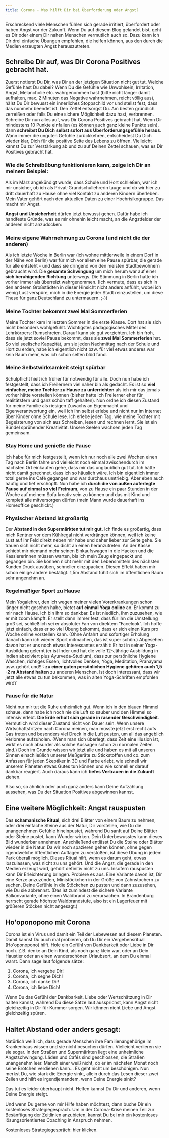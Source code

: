 ```yaml
---
title: Corona - Was hilft Dir bei Überforderung oder Angst?
---
```

Erschreckend viele Menschen fühlen sich gerade irritiert, überfordert oder haben Angst vor der Zukunft. Wenn Du auf diesem Blog gelandet bist, geht es Dir oder einem Dir nahen Menschen vermutlich auch so. Dazu kann ich Dir drei einfache Übungen empfehlen, die helfen können, aus den durch die Medien erzeugten Angst herauszutreten. 

## Schreibe Dir auf, was Dir Corona Positives gebracht hat. 
Zuerst notierst Du Dir, was Dir an der jetzigen Situation nicht gut tut. Welche Gefühle hast Du dabei? Wenn Du die Gefühle wie Unwohlsein, Irritation, Angst, Melancholie etc. wahrgenommen hast (bitte nicht länger damit aufhalten, max. 2 Minuten das Negative wahrnehmen, reicht völlig aus), hälst Du Dir bewusst ein innerliches Stoppschild vor und stellst fest, dass das nunmehr beendet ist. Den Zettel entsorgst Du. Am besten gründlich zerreißen oder falls Du eine sichere Möglichkeit dazu hast, verbrennen. Schreibe Dir nun alles auf, was Dir Corona Positives gebracht hat. Wenn Dir mindestens 10 Punkte einfallen (es können auch ganz kleine Punkte sein), dann **schreibst Du Dich selbst sofort aus Überforderungsgefühle heraus**. Wann immer die unguten Gefühle zurückkehren, entscheidest Du Dich wieder klar, Dich für die positive Seite des Lebens zu öffnen. Vielleicht kannst Du zur Verstärkung ab und zu auf Deinen Zettel schauen, was es Dir Positives gebracht hat. 

### Wie die Schreibübung funktionieren kann, zeige ich Dir an meinem Beispiel: 
Als im März angekündigt wurde, dass Schule und Hort schließen, war ich mir unsicher, ob ich als Privat-Grundschullehrerin tauge und ob wir hier zu dritt dauerhaft zu Hause ohne viel Kontakt zu anderen Kindern überleben. Mein Vater gehört nach den aktuellen Daten zu einer Hochrisikogruppe. Das macht mir Angst. 

**Angst und Unsicherheit** dürfen jetzt bewusst gehen. Dafür habe ich handfeste Gründe, was es mir ohnehin leicht macht, an die Angstfelder der anderen nicht anzudocken: 

### Meine eigene Wahrnehmung zu Corona (und nicht die der anderen)
Als ich letzte Woche in Berlin war (ich wohne mittlerweile in einem Dorf in der Nähe von Berlin) war für mich vor allem eine Pause spürbar, die gerade für alle entsteht - und dass sie dringend von den meisten Stadtbewohnern gebraucht wird. Die **gesamte Schwingung** um mich herum war auf einer **sich beruhigenden Richtung** unterwegs. Die Stimmung in Berlin hatte ich vorher immer als überreizt wahrgenommen. (Ich vermute, dass es sich in den anderen Großstädten in dieser Hinsicht nicht anders anfühlt, wobei ich wenig Lust verspüre, mich in die Energie jeder Stadt reinzustellen, um diese These für ganz Deutschland zu untermauern. ;-)) 

### Meine Tochter bekommt zwei Mal Sommerferien 
Meine Tochter kam im letzten Sommer in die erste Klasse. Dort hat sie sich nicht besonders wohlgefühlt. Wichtigstes pädagogisches Mittel des Lehrkörpers: Rumschreien. Darauf kann sie gut verzichten. Ich bin froh, dass sie jetzt soviel Pause bekommt, dass sie **zwei Mal Sommerferien** hat. So viel seelische Kapazität, um sie jeden Nachmittag nach der Schule und Hort zu erden, habe ich eigentlich nicht bzw. für viel etwas anderes war kein Raum mehr, was ich schon selten blöd fand. 

### Meine Selbstwirksamkeit steigt spürbar
Schulpflicht hielt ich früher für notwendig für alle. Doch nun habe ich festgestellt, dass ich Freilernern viel näher bin als gedacht. Es ist so **viel einfacher, meine Tochter zu Hause zu unterrichten** als ich mir das jemals vorher hätte vorstellen können (bisher hatte ich Freilerner eher für realitätsfern und ganz schön taff gehalten). Nun ordne ich diesen Zustand für meine Familie als riesigen Zuwachs an Eigenmacht und Eigenverantwortung ein, weil ich ihn selbst erlebe und nicht nur im Internet über Kinder ohne Schule lese. Ich erlebe jeden Tag, wie meine Tochter mit Begeisterung von sich aus Schreiben, lesen und rechnen lernt. Sie ist ein Bündel sprühender Kreativität. Unsere Seelen wachsen jeden Tag gemeinsam. 

### Stay Home und genieße die Pause
Ich habe für mich festgestellt, wenn ich nur noch alle zwei Wochen einen Tag nach Berlin fahre und vielleicht noch einmal zwischendurch im nächsten Ort einkaufen gehe, dass mir das unglaublich gut tut. Ich hätte nicht damit gerechnet, dass ich so häuslich wäre. Ich bin eigentlich immer total gerne ins Café gegangen und war durchaus umtriebig. Aber eben auch häufig und tief erschöpft. Nun habe ich **durch die von außen auferlegte Pause auf einmal so viel Freiraum**, von zu Hause ein paar Stunden in der Woche auf meinem Sofa kreativ sein zu können und das mit Kind und komplett alle mitversorgen dürfen (mein Mann wurde dauerhaft ins Homeoffice geschickt.) 

### Physischer Abstand ist großartig
Der **Abstand in den Supermärkten tut mir gut.** Ich finde es großartig, dass mich Rentner vor dem Kühlregal nicht verdrängen können, weil ich keine Lust auf ihr Feld direkt neben mir habe und daher lieber zur Seite gehe. Sie trauen sich nicht mehr, so dicht an einen heranzutreten. An der Kasse schiebt mir niemand mehr seinen Einkaufswagen in die Hacken und die Kassiererinnen müssen warten, bis ich mein Zeug eingepackt und gegangen bin. Sie können nicht mehr mit den Lebensmitteln des nächsten Kunden Druck ausüben, schneller einzupacken. Diesen Effekt haben mir schon einige andere bestätigt. 1,5m Abstand fühlt sich im öffentlichen Raum sehr angenehm an.

### Regelmäßiger Sport zu Hause
Mein Yogalehrer, den ich wegen meiner vielen Vorerkrankungen schon länger nicht gesehen habe, bietet **auf einmal Yoga online** an. Er kommt zu mir nach Hause. Ich bin ihm so dankbar. Es ist niedlich, ihm zuzusehen, wie er mit zoom kämpft. Er stellt dann immer fest, dass für ihn die Umstellung groß sei, schließlich sei er absoluter Fan von direktem “Facelook”. Ich hoffe jetzt einfach, dass er so viel Übung bekommt, dass er sich einen Kurs pro Woche online vorstellen kann. (Ohne Anfahrt und sofortiger Erholung danach kann ich wieder Sport mitmachen, das ist super schön.) Abgesehen davon hat er uns noch etwas Interessantes erzählt: Er hat in seiner Yoga-Ausbildung gelernt (er ist Inder und hat die volle 12-Jährige Ausbildung in Indien absolviert plus Ayurveda-Studium), dass zur persönliche Hygiene Waschen, richtiges Essen, lichtvolles Denken, Yoga, Meditation, Pranayama usw. gehört und!!!: **zu einer guten persönlichen Hygiene gehören auch 1,5 -2 m Abstand halten** zu anderen Menschen. Ist doch interessant, dass wir jetzt alle etwas zu tun bekommen, was in alten Yoga-Schriften empfohlen wird?

### Pause für die Natur
Nicht nur mir tut die Ruhe unheimlich gut. Wenn ich in den blauen Himmel schaue, dann habe ich noch nie die Luft so sauber und den Himmel so intensiv erlebt. **Die Erde erholt sich gerade in rasender Geschwindigkeit**. Vermutlich wird dieser Zustand nicht von Dauer sein. Wenn unsere Wirtschaftsfritzen nach Corona meinen, man müsste jetzt erst recht aufs Gas treten und besonders viel Dreck in die Luft pusten, um all das angeblich Verlorene aufzuholen. (Wenn man sich überlegt, dass Zeit eine Illusion ist, wirkt es noch absurder als solche Aussagen schon zu normalen Zeiten sind.) Doch im Grunde wissen wir jetzt alle und haben es mit all unseren Sinnen einschließlich unserer Meßgeräte zu Stickstoffen und co. zum Anfassen für jeden Skeptiker in 3D und Farbe erlebt, wie schnell wir unserem Planeten etwas Gutes tun können und wie schnell er darauf dankbar reagiert. Auch daraus kann ich **tiefes Vertrauen in die Zukunft** ziehen. 

Also so, so ähnlich oder auch ganz anders kann Deine Aufzählung aussehen, was Du der Situation Positives abgewinnen kannst. 

## Eine weitere Möglichkeit: Angst rauspusten
Das **schamanische Ritual**, sich drei Blätter von einem Baum zu nehmen, oder drei einfache Steine aus der Natur, Dir vorstellen, wie Du die unangenehmen Gefühle hineinpustet, während Du sanft auf Deine Blätter oder Steine pustet, kann Wunder wirken. Dein Unterbewusstes kann dieses Bild wunderbar annehmen. Anschließend entlässt Du die Steine oder Blätter wieder in die Natur. Da wir noch spazieren gehen können, ohne gegen irgendwelche öffentlichen Auflagen zu verstoßen, ist diese Übung in jedem Park überall möglich. Dieses Ritual hilft, wenn es darum geht, etwas loszulassen, was nicht zu uns gehört. Und die Angst, die gerade in den Medien erzeugt wird, gehört definitiv nicht zu uns. Insofern rauspusten kann Dir Erleichterung bringen. Probiere es aus. Eine Variante davon ist, Dir eine Kerze anzuzünden, Ministöckchen in der Größe von Zahnstochern zu suchen, Deine Gefühle in die Stöckchen zu pusten und dann zuzusehen, wie Du sie abbrennst. (Das ist zumindest die sichere Variante Balkonvariante, ohne einen Waldbrand zu verursachen. In Brandenburg herrscht gerade höchste Waldbrandstufe, also ist ein Lagerfeuer mit größeren Stöcken nicht angesagt.)

## Ho'oponopono mit Corona
Corona ist ein Virus und damit ein Teil der Lebewesen auf diesem Planeten. Damit kannst Du auch mal probieren, ob Du Dir ein Vergebensritual (Ho'oponopono) hilft. Hole ein Gefühl von Dankbarkeit oder Liebe in Dir hoch. Z.B. denke an Dein Kind, als noch ganz klein war, oder an Dein Haustier oder an einen wunderschönen Urlaubsort, an dem Du einmal warst. Dann sage laut folgende sätze: 
1. Corona, ich vergebe Dir!
2. Corona, ich segne Dich!
3. Corona, ich danke Dir!
4. Corona, ich liebe Dich!

Wenn Du das Gefühl der Dankbarkeit, Liebe oder Wertschätzung in Dir halten kannst, während Du diese Sätze laut aussprichst, kann Angst nicht gleichzeitig in Dir für Kummer sorgen. Wir können nicht Liebe und Angst gleichzeitig spüren. 

## Haltet Abstand oder anders gesagt: 
Natürlich weiß ich, dass gerade Menschen ihre Familienangehörige im Krankenhaus wissen und sie nicht besuchen dürfen. Vielleicht verlieren sie sie sogar. In den Straßen und Supermärkten liegt eine unheimliche Angstschwingung. Läden und Cafés sind geschlossen, die Straßen unangenehm leer. Manch einer weiß nicht, ob er im nächsten Monat noch seine Brötchen verdienen kann... Es geht nicht um beschönigen. Nur: merkst Du, wie stark die Energie sinkt, allein durch das Lesen dieser zwei Zeilen und hilft es irgendjemandem, wenn Deine Energie sinkt?

Das tut es leider überhaupt nicht. Helfen kannst Du Dir und anderen, wenn Deine Energie steigt. 

Und wenn Du gerne von mir Hilfe haben möchtest, dann buche Dir ein kostenloses Strategiegespräch. Um in der Corona-Krise meinen Teil zur Besänftigung der Zeitlinien anzubieten, kannst Du bei mir ein kostenloses lösungsorientiertes Coaching in Anspruch nehmen. 

Kostenloses Strategiegespräch: hier klicken. 




